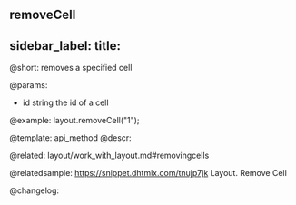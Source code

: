 removeCell
---
sidebar_label: 
title: 
---          

@short: removes a specified cell


@params:
- id 	string 	the id of a cell



@example:
layout.removeCell("1");


@template: api_method
@descr:


@related: layout/work_with_layout.md#removingcells

@relatedsample: https://snippet.dhtmlx.com/tnujp7jk	Layout. Remove Cell

@changelog:


